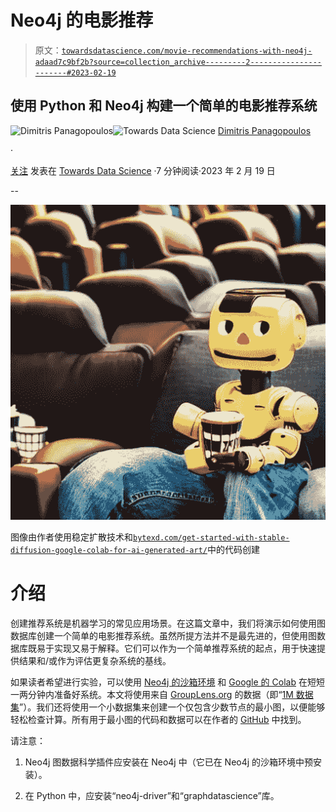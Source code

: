 # Neo4j 的电影推荐

> 原文：[`towardsdatascience.com/movie-recommendations-with-neo4j-adaad7c9bf2b?source=collection_archive---------2-----------------------#2023-02-19`](https://towardsdatascience.com/movie-recommendations-with-neo4j-adaad7c9bf2b?source=collection_archive---------2-----------------------#2023-02-19)

## 使用 Python 和 Neo4j 构建一个简单的电影推荐系统

[](https://dpanagop-53386.medium.com/?source=post_page-----adaad7c9bf2b--------------------------------)![Dimitris Panagopoulos](https://dpanagop-53386.medium.com/?source=post_page-----adaad7c9bf2b--------------------------------)[](https://towardsdatascience.com/?source=post_page-----adaad7c9bf2b--------------------------------)![Towards Data Science](https://towardsdatascience.com/?source=post_page-----adaad7c9bf2b--------------------------------) [Dimitris Panagopoulos](https://dpanagop-53386.medium.com/?source=post_page-----adaad7c9bf2b--------------------------------)

·

[关注](https://medium.com/m/signin?actionUrl=https%3A%2F%2Fmedium.com%2F_%2Fsubscribe%2Fuser%2F92599bd5527c&operation=register&redirect=https%3A%2F%2Ftowardsdatascience.com%2Fmovie-recommendations-with-neo4j-adaad7c9bf2b&user=Dimitris+Panagopoulos&userId=92599bd5527c&source=post_page-92599bd5527c----adaad7c9bf2b---------------------post_header-----------) 发表在 [Towards Data Science](https://towardsdatascience.com/?source=post_page-----adaad7c9bf2b--------------------------------) ·7 分钟阅读·2023 年 2 月 19 日[](https://medium.com/m/signin?actionUrl=https%3A%2F%2Fmedium.com%2F_%2Fvote%2Ftowards-data-science%2Fadaad7c9bf2b&operation=register&redirect=https%3A%2F%2Ftowardsdatascience.com%2Fmovie-recommendations-with-neo4j-adaad7c9bf2b&user=Dimitris+Panagopoulos&userId=92599bd5527c&source=-----adaad7c9bf2b---------------------clap_footer-----------)

--

[](https://medium.com/m/signin?actionUrl=https%3A%2F%2Fmedium.com%2F_%2Fbookmark%2Fp%2Fadaad7c9bf2b&operation=register&redirect=https%3A%2F%2Ftowardsdatascience.com%2Fmovie-recommendations-with-neo4j-adaad7c9bf2b&source=-----adaad7c9bf2b---------------------bookmark_footer-----------)![](img/924eb1da869fd77b718b1eaa3ffc9e78.png)

图像由作者使用稳定扩散技术和[`bytexd.com/get-started-with-stable-diffusion-google-colab-for-ai-generated-art/`](https://bytexd.com/get-started-with-stable-diffusion-google-colab-for-ai-generated-art/)中的代码创建

# **介绍**

创建推荐系统是机器学习的常见应用场景。在这篇文章中，我们将演示如何使用图数据库创建一个简单的电影推荐系统。虽然所提方法并不是最先进的，但使用图数据库既易于实现又易于解释。它们可以作为一个简单推荐系统的起点，用于快速提供结果和/或作为评估更复杂系统的基线。

如果读者希望进行实验，可以使用 [Neo4j 的沙箱环境](https://neo4j.com/sandbox/) 和 [Google 的 Colab](https://colab.research.google.com/) 在短短一两分钟内准备好系统。本文将使用来自 [GroupLens.org](https://grouplens.org/datasets/movielens/) 的数据（即“[1M 数据集](https://files.grouplens.org/datasets/movielens/ml-1m.zip)”）。我们还将使用一个小数据集来创建一个仅包含少数节点的最小图，以便能够轻松检查计算。所有用于最小图的代码和数据可以在作者的 [GitHub](https://github.com/dpanagop/data_analytics_examples/tree/master/neo4j_recommender) 中找到。

请注意：

1.  Neo4j 图数据科学插件应安装在 Neo4j 中（它已在 Neo4j 的沙箱环境中预安装）。

1.  在 Python 中，应安装“neo4j-driver”和“graphdatascience”库。
